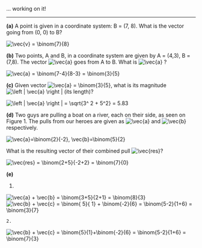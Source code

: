 
... working on it!

-----

**(a)** A point is given in a coordinate system: B = (7, 8).
What is the vector going from (0, 0) to B?

  <img src="https://latex.codecogs.com/gif.latex?\vec{v}&space;=&space;\binom{7}{8}" title="\vec{v} = \binom{7}{8}" />

  
**(b)** Two points, A and B, in a coordinate system are given by A = (4,3), B = (7,8).
The vector <img src="https://latex.codecogs.com/gif.latex?\vec{a}" title="\vec{a}" /> goes from A to B. What is <img src="https://latex.codecogs.com/gif.latex?\vec{a}" title="\vec{a}" /> ?

<img src="https://latex.codecogs.com/gif.latex?\vec{a}&space;=&space;\binom{7-4}{8-3}&space;=&space;\binom{3}{5}" title="\vec{a} = \binom{7-4}{8-3} = \binom{3}{5}" />


**(c)** Given vector <img src="https://latex.codecogs.com/gif.latex?\inline&space;\vec{a}&space;=&space;\binom{3}{5}" title="\vec{a} = \binom{3}{5}" />, what is its magnitude <img src="https://latex.codecogs.com/gif.latex?\inline&space;\left&space;|&space;\vec{a}&space;\right&space;|" title="\left | \vec{a} \right |" /> (its length)?

<img src="https://latex.codecogs.com/gif.latex?\left&space;|&space;\vec{a}&space;\right&space;|&space;=&space;\sqrt{3^&space;2&space;&plus;&space;5^2}&space;=&space;5.83" title="\left | \vec{a} \right | = \sqrt{3^ 2 + 5^2} = 5.83" />


**(d)** Two guys are pulling a boat on a river, each on their side, as seen on Figure 1. The pulls from our heroes are given as <img src="https://latex.codecogs.com/gif.latex?\inline&space;\vec{a}" title="\vec{a}" /> and <img src="https://latex.codecogs.com/gif.latex?\inline&space;\vec{b}" title="\vec{b}" /> respectively. 

<img src="https://latex.codecogs.com/gif.latex?\inline&space;\vec{a}=\binom{2}{-2},&space;\vec{b}=\binom{5}{2}" title="\vec{a}=\binom{2}{-2}, \vec{b}=\binom{5}{2}" />

What is the resulting vector of their combined pull <img src="https://latex.codecogs.com/gif.latex?\inline&space;\vec{res}" title="\vec{res}" />?

<img src="https://latex.codecogs.com/gif.latex?\vec{res}&space;=&space;\binom{2&plus;5}{-2&plus;2}&space;=&space;\binom{7}{0}" title="\vec{res} = \binom{2+5}{-2+2} = \binom{7}{0}" />

**(e)**

  1. 
   <img src="https://latex.codecogs.com/gif.latex?\vec{a}&space;&plus;&space;\vec{b}&space;=&space;\binom{3&plus;5}{2&plus;1}&space;=&space;\binom{8}{3}" title="\vec{a} + \vec{b} = \binom{3+5}{2+1} = \binom{8}{3}" />

  <img src="https://latex.codecogs.com/gif.latex?\vec{b}&space;&plus;&space;\vec{c}&space;=&space;\binom{&space;5}{&space;1}&space;&plus;&space;\binom{-2}{6}&space;=&space;\binom{5-2}{1&plus;6}&space;=&space;\binom{3}{7}" title="\vec{b} + \vec{c} = \binom{ 5}{ 1} + \binom{-2}{6} = \binom{5-2}{1+6} = \binom{3}{7}" />
  
    2.
<img src="https://latex.codecogs.com/gif.latex?\vec{b}&space;&plus;&space;\vec{c}&space;=&space;\binom{5}{1}&plus;\binom{-2}{6}&space;=&space;\binom{5-2}{1&plus;6}&space;=&space;\binom{7}{3}" title="\vec{b} + \vec{c} = \binom{5}{1}+\binom{-2}{6} = \binom{5-2}{1+6} = \binom{7}{3}" />
